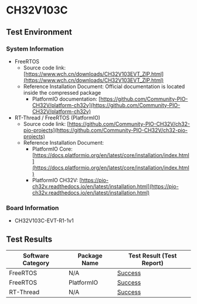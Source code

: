 # CH32V103C

## Test Environment

### System Information

- FreeRTOS
    - Source code link: [https://www.wch.cn/downloads/CH32V103EVT_ZIP.html](https://www.wch.cn/downloads/CH32V103EVT_ZIP.html)
    - Reference Installation Document: Official documentation is located inside the compressed package
        - PlatformIO documentation: [https://github.com/Community-PIO-CH32V/platform-ch32v](https://github.com/Community-PIO-CH32V/platform-ch32v)
- RT-Thread / FreeRTOS (PlatformIO)
    - Source code link: [https://github.com/Community-PIO-CH32V/ch32-pio-projects](https://github.com/Community-PIO-CH32V/ch32-pio-projects)
    - Reference Installation Document:
        - PlatformIO Core: [https://docs.platformio.org/en/latest/core/installation/index.html](https://docs.platformio.org/en/latest/core/installation/index.html)
        - PlatformIO CH32V: [https://pio-ch32v.readthedocs.io/en/latest/installation.html](https://pio-ch32v.readthedocs.io/en/latest/installation.html)


### Board Information

- CH32V103C-EVT-R1-1v1

## Test Results

| Software Category | Package Name | Test Result (Test Report) |
| ----------------- | ------------ | ------------------------- |
| FreeRTOS          | N/A          | [Success][FreeRTOS]       |
| FreeRTOS          | PlatformIO   | [Success][FreeRTOS_pio]   |
| RT-Thread         | N/A          | [Success][RTThread]       |

[FreeRTOS]: ./FreeRTOS/README.md
[RTThread]: ./RT-Thread/README.md
[FreeRTOS_pio]: ./FreeRTOS/README_pio.md
